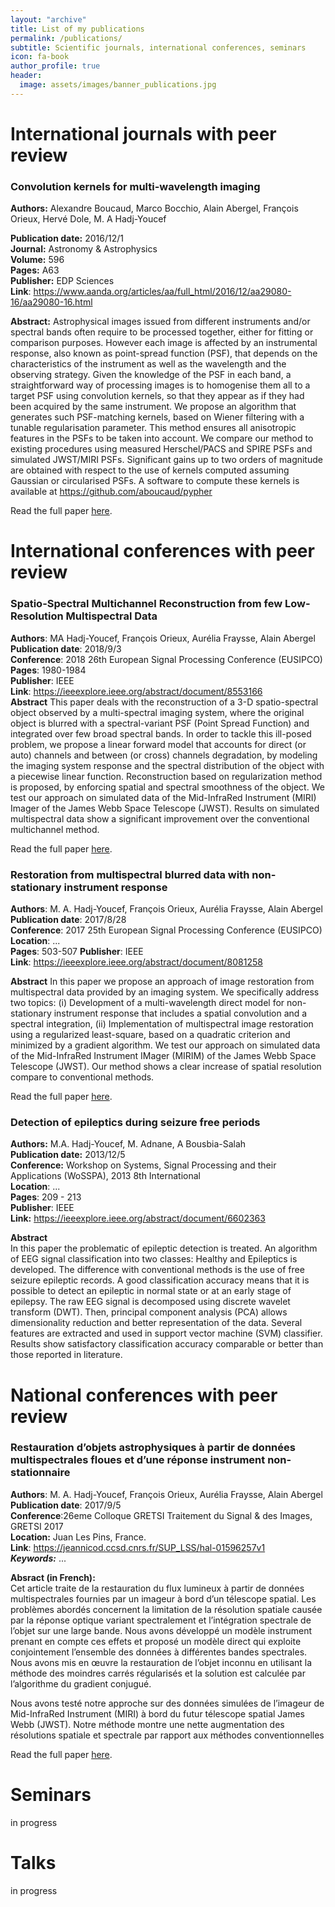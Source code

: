 ```yaml
---
layout: "archive"
title: List of my publications
permalink: /publications/
subtitle: Scientific journals, international conferences, seminars
icon: fa-book
author_profile: true
header:
  image: assets/images/banner_publications.jpg
---
```


# International journals with peer review  

### Convolution kernels for multi-wavelength imaging  
**Authors:** Alexandre Boucaud, Marco Bocchio, Alain Abergel, François Orieux, Hervé Dole, M. A Hadj-Youcef

**Publication date:** 2016/12/1  
**Journal:** Astronomy & Astrophysics  
**Volume:** 596  
**Pages:** A63  
**Publisher:** EDP Sciences  
**Link**: https://www.aanda.org/articles/aa/full_html/2016/12/aa29080-16/aa29080-16.html  

**Abstract:**
Astrophysical images issued from different instruments and/or spectral bands often require to be processed together, either for fitting or comparison purposes. However each image is affected by an instrumental response, also known as point-spread function (PSF), that depends on the characteristics of the instrument as well as the wavelength and the observing strategy. Given the knowledge of the PSF in each band, a straightforward way of processing images is to homogenise them all to a target PSF using convolution kernels, so that they appear as if they had been acquired by the same instrument. We propose an algorithm that generates such PSF-matching kernels, based on Wiener filtering with a tunable regularisation parameter. This method ensures all anisotropic features in the PSFs to be taken into account. We compare our method to existing procedures using measured Herschel/PACS and SPIRE PSFs and simulated JWST/MIRI PSFs. Significant gains up to two orders of magnitude are obtained with respect to the use of kernels computed assuming Gaussian or circularised PSFs. A software to compute these kernels is available at https://github.com/aboucaud/pypher

Read the full paper [here](https://www.researchgate.net/publication/313504808_Convolution_kernels_for_multi-wavelength_imaging).




# International conferences with peer review
### Spatio-Spectral Multichannel Reconstruction from few Low-Resolution Multispectral Data
**Authors**: MA Hadj-Youcef, François Orieux, Aurélia Fraysse, Alain Abergel  
**Publication date**: 2018/9/3  
**Conference**: 2018 26th European Signal Processing Conference (EUSIPCO)  
**Pages**: 1980-1984  
**Publisher**: IEEE  
**Link**: https://ieeexplore.ieee.org/abstract/document/8553166  
**Abstract**
This paper deals with the reconstruction of a 3-D spatio-spectral object observed by a multi-spectral imaging system, where the original object is blurred with a spectral-variant PSF (Point Spread Function) and integrated over few broad spectral bands. In order to tackle this ill-posed problem, we propose a linear forward model that accounts for direct (or auto) channels and between (or cross) channels degradation, by modeling the imaging system response and the spectral distribution of the object with a piecewise linear function. Reconstruction based on regularization method is proposed, by enforcing spatial and spectral smoothness of the object. We test our approach on simulated data of the Mid-InfraRed Instrument (MIRI) Imager of the James Webb Space Telescope (JWST). Results on simulated multispectral data show a significant improvement over the conventional multichannel method.  

Read the full paper [here](https://hal-centralesupelec.archives-ouvertes.fr/hal-01952286/file/eusipco_2018.pdf).  


### Restoration from multispectral blurred data with non-stationary instrument response  
**Authors**: M. A. Hadj-Youcef, François Orieux, Aurélia Fraysse, Alain Abergel  
**Publication date**: 2017/8/28  
**Conference**: 2017 25th European Signal Processing Conference (EUSIPCO)  
**Location**: ...  
**Pages**: 503-507
**Publisher**: IEEE  
**Link**: https://ieeexplore.ieee.org/abstract/document/8081258  

**Abstract**
In this paper we propose an approach of image restoration from multispectral data provided by an imaging system. We specifically address two topics: (i) Development of a multi-wavelength direct model for non-stationary instrument response that includes a spatial convolution and a spectral integration, (ii) Implementation of multispectral image restoration using a regularized least-square, based on a quadratic criterion and minimized by a gradient algorithm. We test our approach on simulated data of the Mid-InfraRed Instrument IMager (MIRIM) of the James Webb Space Telescope (JWST). Our method shows a clear increase of spatial resolution compare to conventional methods.

Read the full paper [here](https://www.researchgate.net/publication/320825357_Restoration_from_multispectral_blurred_data_with_non-stationary_instrument_response).

### Detection of epileptics during seizure free periods
**Authors:** M.A. Hadj-Youcef, M. Adnane, A Bousbia-Salah  
**Publication date:** 2013/12/5  
**Conference:** Workshop on Systems, Signal Processing and their Applications (WoSSPA), 2013 8th International  
**Location**: ...  
**Pages**: 209 - 213  
**Publisher**: IEEE  
**Link:** https://ieeexplore.ieee.org/abstract/document/6602363  

**Abstract**  
In this paper the problematic of epileptic detection is treated. An algorithm of EEG signal classification into two classes: Healthy and Epileptics is developed. The difference with conventional methods is the use of free seizure epileptic records. A good classification accuracy means that it is possible to detect an epileptic in normal state or at an early stage of epilepsy. The raw EEG signal is decomposed using discrete wavelet transform (DWT). Then, principal component analysis (PCA) allows dimensionality reduction and better representation of the data. Several features are extracted and used in support vector machine (SVM) classifier. Results show satisfactory classification accuracy comparable or better than those reported in literature.



# National conferences with peer review  

### Restauration d’objets astrophysiques à partir de données multispectrales floues et d’une réponse instrument non-stationnaire  

**Authors**: M. A. Hadj-Youcef, François Orieux, Aurélia Fraysse, Alain Abergel  
**Publication date**: 2017/9/5  
**Conference**:26eme Colloque GRETSI Traitement du Signal & des Images, GRETSI 2017  
**Location:** Juan Les Pins, France.  
**Link**: https://jeannicod.ccsd.cnrs.fr/SUP_LSS/hal-01596257v1  
***Keywords:*** ...  

**Absract (in French):**  
  Cet article traite de la restauration du flux lumineux à partir de données multispectrales fournies par un imageur à bord d’un télescope spatial. Les problèmes abordés concernent la limitation de la résolution spatiale causée par la réponse optique variant spectralement et l’intégration spectrale de l’objet sur une large bande. Nous avons développé un modèle instrument prenant en compte ces effets et proposé un modèle direct qui exploite conjointement l’ensemble des données à différentes bandes spectrales. Nous avons mis en œuvre la restauration de l’objet inconnu en utilisant la méthode des moindres carrés régularisés et la solution est calculée par l’algorithme du gradient conjugué.

  Nous avons testé notre approche sur des données simulées de l’imageur de Mid-InfraRed Instrument (MIRI) à bord du futur télescope spatial James Webb (JWST). Notre méthode montre une nette augmentation des résolutions spatiale et spectrale par rapport aux méthodes conventionnelles

  Read the full paper [here](https://jeannicod.ccsd.cnrs.fr/SUP_LSS/hal-01596257v1).














# Seminars
in progress

# Talks
in progress
